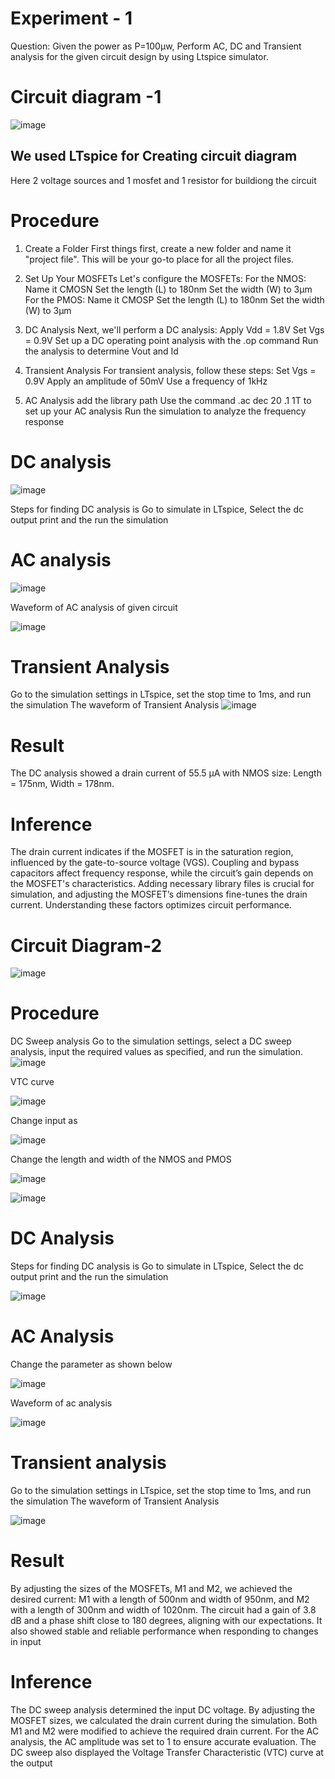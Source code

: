 # Experiment - 1
Question: Given the power as P=100µw, Perform AC, DC and Transient analysis for the given circuit design by using Ltspice simulator.
# Circuit diagram -1
![image](https://github.com/user-attachments/assets/586bf188-a39f-4404-946b-8fd7af3d7ab9)
## We used LTspice for Creating circuit diagram
Here 2 voltage sources and 1 mosfet and 1 resistor for buildiong the circuit
# Procedure
1. Create a Folder
First things first, create a new folder and name it "project file". This will be your go-to place for all the project files.

2. Set Up Your MOSFETs
Let's configure the MOSFETs:
For the NMOS:
Name it CMOSN
Set the length (L) to 180nm
Set the width (W) to 3μm
For the PMOS:
Name it CMOSP
Set the length (L) to 180nm
Set the width (W) to 3μm

3. DC Analysis
Next, we'll perform a DC analysis:
Apply Vdd = 1.8V
Set Vgs = 0.9V
Set up a DC operating point analysis with the .op command
Run the analysis to determine Vout and Id

4. Transient Analysis
For transient analysis, follow these steps:
Set Vgs = 0.9V
Apply an amplitude of 50mV
Use a frequency of 1kHz

5. AC Analysis
add the library path
Use the command .ac dec 20 .1 1T to set up your AC analysis
Run the simulation to analyze the frequency response

# DC analysis
![image](https://github.com/user-attachments/assets/4865be51-2e38-4479-b764-5bd6b6cfd749)

Steps for finding DC analysis is Go to simulate in LTspice, Select the dc output print and the run the simulation
# AC analysis
![image](https://github.com/user-attachments/assets/51d4eb17-4c62-4214-99b9-4b4e297456cb)

Waveform of AC analysis of given circuit

![image](https://github.com/user-attachments/assets/914c0ea8-1b77-4e91-b1ce-cce7f8117d57)

 # Transient Analysis
 Go to the simulation settings in LTspice, set the stop time to 1ms, and run the simulation
 The waveform of Transient Analysis
 ![image](https://github.com/user-attachments/assets/0eb4b7d9-ade9-49c7-9a20-eb55b4ceb80c)

# Result
The DC analysis showed a drain current of 55.5 µA 
with NMOS size: Length = 175nm, Width = 178nm.

# Inference 
The drain current indicates if the MOSFET is in the saturation region, influenced by the gate-to-source voltage (VGS). Coupling and bypass capacitors affect frequency response, while the circuit’s gain depends on the MOSFET's characteristics. Adding necessary library files is crucial for simulation, and adjusting the MOSFET’s dimensions fine-tunes the drain current. Understanding these factors optimizes circuit performance.

# Circuit Diagram-2
![image](https://github.com/user-attachments/assets/cc783f44-f45a-4d29-ba80-21881dfc5061)

# Procedure
DC Sweep analysis
Go to the simulation settings, select a DC sweep analysis, input the required values as specified, and run the simulation.
![image](https://github.com/user-attachments/assets/6d74eb9e-71ec-4853-b530-0befc30d568f)

VTC curve

![image](https://github.com/user-attachments/assets/b9ec0177-884a-4178-9ec6-466c114672bc)

Change input as

![image](https://github.com/user-attachments/assets/617d833b-61f0-4289-9e03-58aa863a3aea)



Change the length and width of the NMOS and PMOS

![image](https://github.com/user-attachments/assets/502be2df-ebd5-4fe8-9bf3-3e7e2339a684)

![image](https://github.com/user-attachments/assets/f67cc05e-8851-43f5-9ede-5f4a954b26ba)

# DC Analysis
Steps for finding DC analysis is Go to simulate in LTspice, Select the dc output print and the run the simulation

![image](https://github.com/user-attachments/assets/8dae782a-a83c-4881-8bc3-2e60171c75ff)

# AC Analysis
Change the parameter as shown below

![image](https://github.com/user-attachments/assets/21353781-b747-4f0a-8ab5-6e52be261e88)

Waveform of ac analysis

![image](https://github.com/user-attachments/assets/240577fe-04ae-428e-b057-577bc0014cc1)

# Transient analysis
 Go to the simulation settings in LTspice, set the stop time to 1ms, and run the simulation
 The waveform of Transient Analysis

![image](https://github.com/user-attachments/assets/a2e3affc-a4c6-4ea7-80e6-6eb5808b0104)

# Result

By adjusting the sizes of the MOSFETs, M1 and M2, we achieved the desired current: M1 with a length of 500nm and width of 950nm, and M2 with a length of 300nm and width of 1020nm. The circuit had a gain of 3.8 dB and a phase shift close to 180 degrees, aligning with our expectations. It also showed stable and reliable performance when responding to changes in input

# Inference
The DC sweep analysis determined the input DC voltage.
By adjusting the MOSFET sizes, we calculated the drain current during the simulation.
Both M1 and M2 were modified to achieve the required drain current.
For the AC analysis, the AC amplitude was set to 1 to ensure accurate evaluation.
The DC sweep also displayed the Voltage Transfer Characteristic (VTC) curve at the output






















